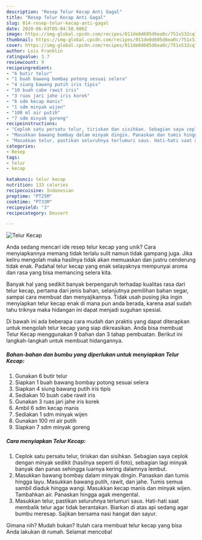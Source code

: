 ```yaml
---
description: "Resep Telur Kecap Anti Gagal"
title: "Resep Telur Kecap Anti Gagal"
slug: 814-resep-telur-kecap-anti-gagal
date: 2020-06-03T05:04:50.606Z
image: https://img-global.cpcdn.com/recipes/011de8d605d6ea0c/751x532cq70/telur-kecap-foto-resep-utama.jpg
thumbnail: https://img-global.cpcdn.com/recipes/011de8d605d6ea0c/751x532cq70/telur-kecap-foto-resep-utama.jpg
cover: https://img-global.cpcdn.com/recipes/011de8d605d6ea0c/751x532cq70/telur-kecap-foto-resep-utama.jpg
author: Lois Franklin
ratingvalue: 3.7
reviewcount: 9
recipeingredient:
- "6 butir telur"
- "1 buah bawang bombay potong sesuai selera"
- "4 siung bawang putih iris tipis"
- "10 buah cabe rawit iris"
- "3 ruas jari jahe iris korek"
- "6 sdm kecap manis"
- "1 sdm minyak wijen"
- "100 ml air putih"
- "7 sdm minyak goreng"
recipeinstructions:
- "Ceplok satu persatu telur, tiriskan dan sisihkan. Sebagian saya ceplok dengan minyak sedikit (hasilnya seperti di foto), sebagian lagi minyak banyak dan panas sehingga luarnya kering dalamnya lembut."
- "Masukkan bawang bombay dalam minyak dingin. Panaskan dan tumis hingga layu. Masukkan bawang putih, rawit, dan jahe. Tumis semua sambil diaduk hingga wangi. Masukkan kecap manis dan minyak wijen. Tambahkan air. Panaskan hingga agak mengental."
- "Masukkan telur, pastikan seluruhnya terlumuri saus. Hati-hati saat membalik telur agar tidak berantakan. Biarkan di atas api sedang agar bumbu meresap. Sajikan bersama nasi hangat dan sayur."
categories:
- Resep
tags:
- telur
- kecap

katakunci: telur kecap 
nutrition: 133 calories
recipecuisine: Indonesian
preptime: "PT25M"
cooktime: "PT33M"
recipeyield: "3"
recipecategory: Dessert

---
```



![Telur Kecap](https://img-global.cpcdn.com/recipes/011de8d605d6ea0c/751x532cq70/telur-kecap-foto-resep-utama.jpg)

Anda sedang mencari ide resep telur kecap yang unik? Cara menyiapkannya memang tidak terlalu sulit namun tidak gampang juga. Jika keliru mengolah maka hasilnya tidak akan memuaskan dan justru cenderung tidak enak. Padahal telur kecap yang enak selayaknya mempunyai aroma dan rasa yang bisa memancing selera kita.

Banyak hal yang sedikit banyak berpengaruh terhadap kualitas rasa dari telur kecap, pertama dari jenis bahan, selanjutnya pemilihan bahan segar, sampai cara membuat dan menyajikannya. Tidak usah pusing jika ingin menyiapkan telur kecap enak di mana pun anda berada, karena asal sudah tahu triknya maka hidangan ini dapat menjadi suguhan spesial.




Di bawah ini ada beberapa cara mudah dan praktis yang dapat diterapkan untuk mengolah telur kecap yang siap dikreasikan. Anda bisa membuat Telur Kecap menggunakan 9 bahan dan 3 tahap pembuatan. Berikut ini langkah-langkah untuk membuat hidangannya.

<!--inarticleads1-->

##### Bahan-bahan dan bumbu yang diperlukan untuk menyiapkan Telur Kecap:

1. Gunakan 6 butir telur
1. Siapkan 1 buah bawang bombay potong sesuai selera
1. Siapkan 4 siung bawang putih iris tipis
1. Sediakan 10 buah cabe rawit iris
1. Gunakan 3 ruas jari jahe iris korek
1. Ambil 6 sdm kecap manis
1. Sediakan 1 sdm minyak wijen
1. Gunakan 100 ml air putih
1. Siapkan 7 sdm minyak goreng




<!--inarticleads2-->

##### Cara menyiapkan Telur Kecap:

1. Ceplok satu persatu telur, tiriskan dan sisihkan. Sebagian saya ceplok dengan minyak sedikit (hasilnya seperti di foto), sebagian lagi minyak banyak dan panas sehingga luarnya kering dalamnya lembut.
1. Masukkan bawang bombay dalam minyak dingin. Panaskan dan tumis hingga layu. Masukkan bawang putih, rawit, dan jahe. Tumis semua sambil diaduk hingga wangi. Masukkan kecap manis dan minyak wijen. Tambahkan air. Panaskan hingga agak mengental.
1. Masukkan telur, pastikan seluruhnya terlumuri saus. Hati-hati saat membalik telur agar tidak berantakan. Biarkan di atas api sedang agar bumbu meresap. Sajikan bersama nasi hangat dan sayur.




Gimana nih? Mudah bukan? Itulah cara membuat telur kecap yang bisa Anda lakukan di rumah. Selamat mencoba!
